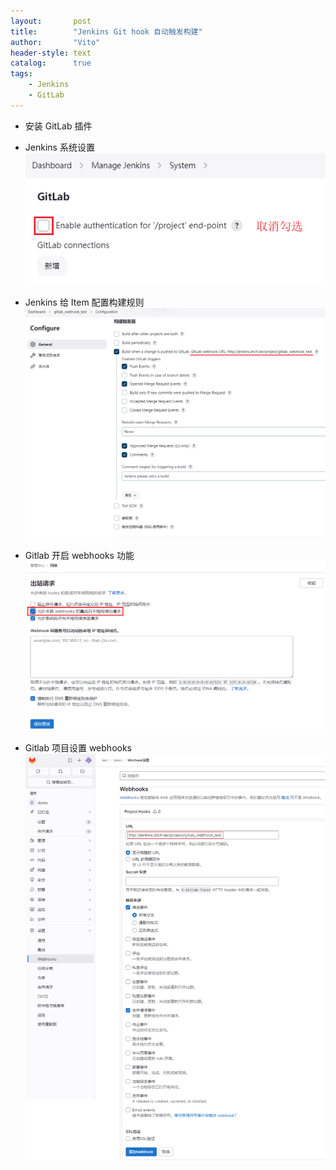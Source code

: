 ```yaml
---
layout:       post
title:        "Jenkins Git hook 自动触发构建"
author:       "Vito"
header-style: text
catalog:      true
tags:
    - Jenkins
    - GitLab
---
```


* 安装 GitLab 插件

* Jenkins 系统设置  
  ![](/img/jenkins/jenkins_32.png)  
* Jenkins 给 Item 配置构建规则  
  ![](/img/jenkins/jenkins_30.png)  

* Gitlab 开启 webhooks 功能
  ![](/img/jenkins/jenkins_31.png)
* Gitlab 项目设置 webhooks  
  ![](/img/jenkins/jenkins_33.png)



